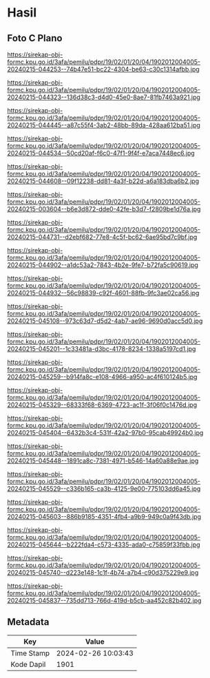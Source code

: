 # Hasil

## Foto C Plano

https://sirekap-obj-formc.kpu.go.id/3afa/pemilu/pdpr/19/02/01/20/04/1902012004005-20240215-044253--74b47e51-bc22-4304-be63-c30c1314afbb.jpg

https://sirekap-obj-formc.kpu.go.id/3afa/pemilu/pdpr/19/02/01/20/04/1902012004005-20240215-044323--136d38c3-d4d0-45e0-8ae7-81fb7463a921.jpg

https://sirekap-obj-formc.kpu.go.id/3afa/pemilu/pdpr/19/02/01/20/04/1902012004005-20240215-044445--a87c55f4-3ab2-48bb-89da-428aa612ba51.jpg

https://sirekap-obj-formc.kpu.go.id/3afa/pemilu/pdpr/19/02/01/20/04/1902012004005-20240215-044534--50cd20af-f6c0-47f1-9f4f-e7aca7448ec6.jpg

https://sirekap-obj-formc.kpu.go.id/3afa/pemilu/pdpr/19/02/01/20/04/1902012004005-20240215-044608--09f12238-dd81-4a3f-b22d-a6a183dba6b2.jpg

https://sirekap-obj-formc.kpu.go.id/3afa/pemilu/pdpr/19/02/01/20/04/1902012004005-20240215-003604--b6e3d872-dde0-42fe-b3d7-f2809be1d76a.jpg

https://sirekap-obj-formc.kpu.go.id/3afa/pemilu/pdpr/19/02/01/20/04/1902012004005-20240215-044731--d2ebf682-77e8-4c5f-bc62-6ae95bd7c9bf.jpg

https://sirekap-obj-formc.kpu.go.id/3afa/pemilu/pdpr/19/02/01/20/04/1902012004005-20240215-044902--a1dc53a2-7843-4b2e-9fe7-b72fa5c90619.jpg

https://sirekap-obj-formc.kpu.go.id/3afa/pemilu/pdpr/19/02/01/20/04/1902012004005-20240215-044932--56c98839-c92f-4601-88fb-9fc3ae02ca56.jpg

https://sirekap-obj-formc.kpu.go.id/3afa/pemilu/pdpr/19/02/01/20/04/1902012004005-20240215-045108--973c63d7-d5d2-4ab7-ae96-9690d0acc5d0.jpg

https://sirekap-obj-formc.kpu.go.id/3afa/pemilu/pdpr/19/02/01/20/04/1902012004005-20240215-045201--1c33481a-d3bc-4178-8234-1338a5197cd1.jpg

https://sirekap-obj-formc.kpu.go.id/3afa/pemilu/pdpr/19/02/01/20/04/1902012004005-20240215-045259--b914fa8c-e108-4966-a950-ac4f610124b5.jpg

https://sirekap-obj-formc.kpu.go.id/3afa/pemilu/pdpr/19/02/01/20/04/1902012004005-20240215-045329--68333f68-6369-4723-ac1f-3f06f0c1476d.jpg

https://sirekap-obj-formc.kpu.go.id/3afa/pemilu/pdpr/19/02/01/20/04/1902012004005-20240215-045404--6432b3c4-531f-42a2-97b0-95cab49924b0.jpg

https://sirekap-obj-formc.kpu.go.id/3afa/pemilu/pdpr/19/02/01/20/04/1902012004005-20240215-045448--1891ca8c-7381-4971-b546-14a60a88e9ae.jpg

https://sirekap-obj-formc.kpu.go.id/3afa/pemilu/pdpr/19/02/01/20/04/1902012004005-20240215-045529--c336b165-ca3b-4125-9e00-775103dd6a45.jpg

https://sirekap-obj-formc.kpu.go.id/3afa/pemilu/pdpr/19/02/01/20/04/1902012004005-20240215-045603--886b9185-4351-4fb4-a9b9-949c0a9f43db.jpg

https://sirekap-obj-formc.kpu.go.id/3afa/pemilu/pdpr/19/02/01/20/04/1902012004005-20240215-045644--b222fda4-c573-4335-ada0-c75859f33fbb.jpg

https://sirekap-obj-formc.kpu.go.id/3afa/pemilu/pdpr/19/02/01/20/04/1902012004005-20240215-045740--d223e148-1c1f-4b74-a7b4-c90d375229e9.jpg

https://sirekap-obj-formc.kpu.go.id/3afa/pemilu/pdpr/19/02/01/20/04/1902012004005-20240215-045837--735dd713-766d-419d-b5cb-aa452c82b402.jpg


## Metadata

| Key        | Value               |
| ---------- | ------------------- |
| Time Stamp | 2024-02-26 10:03:43 |
| Kode Dapil | 1901                |




